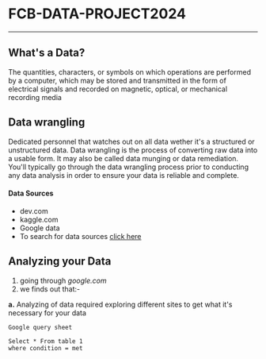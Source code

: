 # FCB-DATA-PROJECT2024
---
## What's a Data?
The quantities, characters, or symbols on which operations are performed by a computer, which may be stored and transmitted in the form of electrical signals and recorded on magnetic, optical, or mechanical recording media
## Data wrangling
Dedicated personnel that watches out on all data wether it's a structured or unstructured data. Data wrangling is the process of converting raw data into a usable form. It may also be called data munging or data remediation. You'll typically go through the data wrangling process prior to conducting any data analysis in order to ensure your data is reliable and complete.
#### Data Sources
- dev.com
- kaggle.com
- Google data
- To search for data sources [ click here ](https://www.google.com)

**Analyzing your Data**
-----
  1. going through _google.com_
  2. we finds out that:-

 **a.** Analyzing of data required exploring different sites to get what it's necessary for your data 
 ~~~
Google query sheet

Select * From table 1
where condition = met
~~~
